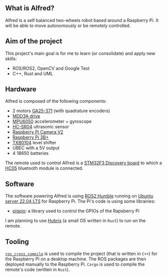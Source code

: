 ## What is Alfred?
Alfred is a self balanced two-wheels robot based around a Raspberry Pi. It will be able to move autonomously or be remotely controlled.

## Aim of the project
This project's main goal is for me to learn (or consolidate) and apply new skills:
- ROS/ROS2, OpenCV and Google Test
- C++, Rust and UML

## Hardware
Alfred is composed of the following components:
- 2 motors [GA25-371](https://www.seeedstudio.com/JGA25-371-Geared-Motor-with-Encoder-p-4125.html) (with quadrature encoders)
- [MDD3A drive](https://gitlab.com/arnixroboticslab/alfred/-/blob/master/Datasheets/mdd3a.pdf)
- [MPU6050](https://gitlab.com/arnixroboticslab/alfred/-/blob/master/Datasheets/MPU-6000-Datasheet1.pdf) accelerometer + gyroscope
- [HC-SR04](https://gitlab.com/arnixroboticslab/alfred/-/blob/master/Datasheets/HCSR04.pdf) ultrasonic sensor
- [Raspberry Pi Camera V2](https://www.raspberrypi.com/products/camera-module-v2/)
- [Raspberry Pi 3B+](https://www.raspberrypi.com/products/raspberry-pi-3-model-b-plus/)
- [TXB0104](https://gitlab.com/arnixroboticslab/alfred/-/blob/master/Datasheets/txb0104.pdf) level shifter
- UBEC with a 5V output
- 4 18650 batteries

The remote used to control Alfred is a [STM32F3 Discovery board](https://gitlab.com/arnixroboticslab/alfred/-/blob/master/Datasheets/STM32F3_Disc_manual.pdf) to which a [HC05](https://gitlab.com/arnixroboticslab/alfred/-/blob/master/Datasheets/HC05_DS.pdf) bluetooth module is connected.

## Software
The software powering Alfred is using [ROS2 Humble](https://docs.ros.org/en/humble/index.html) running on [Ubuntu server 22.04 LTS](https://ubuntu.com/download/raspberry-pi) for Raspberry Pi.
The Pi's code is using some librairies:
- [pigpio](http://abyz.me.uk/rpi/pigpio/index.html): a library used to control the GPIOs of the Rapsberry Pi

I am planning to use [Hubris](https://oxidecomputer.github.io/hubris/) (a small OS written in `Rust`) to run on the remote.

## Tooling
[`ros_cross_compile`](https://github.com/ros-tooling/cross_compile) is used to compile the project (that is written in `C++`) for the Raspberry Pi on a desktop machine. The ROS packages are then deployed manually to the Raspberry Pi.
`Cargo` is used to compile the remote's code (written in `Rust`).
